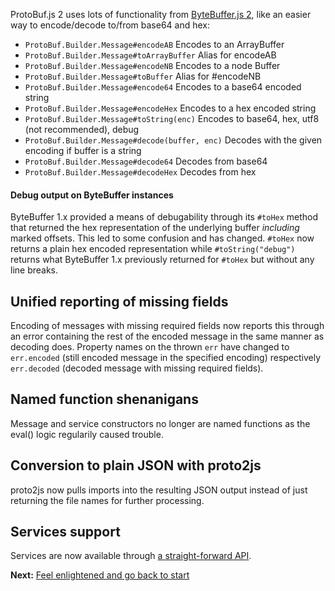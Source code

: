 ProtoBuf.js 2 uses lots of functionality from [ByteBuffer.js 2](https://github.com/dcodeIO/ByteBuffer.js), like an easier way to encode/decode to/from base64 and hex:

* `ProtoBuf.Builder.Message#encodeAB` Encodes to an ArrayBuffer  
* `ProtoBuf.Builder.Message#toArrayBuffer` Alias for encodeAB
* `ProtoBuf.Builder.Message#encodeNB` Encodes to a node Buffer  
* `ProtoBuf.Builder.Message#toBuffer` Alias for #encodeNB  
* `ProtoBuf.Builder.Message#encode64` Encodes to a base64 encoded string  
* `ProtoBuf.Builder.Message#encodeHex` Encodes to a hex encoded string  
* `ProtoBuf.Builder.Message#toString(enc)` Encodes to base64, hex, utf8 (not recommended), debug  
* `ProtoBuf.Builder.Message#decode(buffer, enc)` Decodes with the given encoding if buffer is a string  
* `ProtoBuf.Builder.Message#decode64` Decodes from base64  
* `ProtoBuf.Builder.Message#decodeHex` Decodes from hex

#### Debug output on ByteBuffer instances

ByteBuffer 1.x provided a means of debugability through its `#toHex` method that returned the hex representation of the underlying buffer *including* marked offsets. This led to some confusion and has changed. `#toHex` now returns a plain hex encoded representation while `#toString("debug")` returns what ByteBuffer 1.x previously returned for `#toHex` but without any line breaks.

Unified reporting of missing fields
-----------------------------------
Encoding of messages with missing required fields now reports this through an error containing the rest of the encoded message in the same manner as decoding does. Property names on the thrown `err` have changed to `err.encoded` (still encoded message in the specified encoding) respectively `err.decoded` (decoded message with missing required fields).

Named function shenanigans
--------------------------
Message and service constructors no longer are named functions as the eval() logic regularily caused trouble.

Conversion to plain JSON with proto2js
--------------------------------------
proto2js now pulls imports into the resulting JSON output instead of just returning the file names for further processing.

Services support
----------------
Services are now available through [a straight-forward API](https://github.com/dcodeIO/ProtoBuf.js/wiki/Services).

**Next:** [Feel enlightened and go back to start](https://github.com/dcodeIO/ProtoBuf.js/wiki)